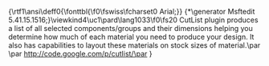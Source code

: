 {\rtf1\ansi\deff0{\fonttbl{\f0\fswiss\fcharset0 Arial;}}
{\*\generator Msftedit 5.41.15.1516;}\viewkind4\uc1\pard\lang1033\f0\fs20 CutList plugin produces a list of all selected components/groups and their dimensions helping you determine how much of each material you need to produce your design. It also has capabilities to layout these materials on stock sizes of material.\par
\par
http://code.google.com/p/cutlist/\par
}
 